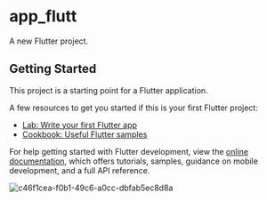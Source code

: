 # app_flutt

A new Flutter project.

## Getting Started

This project is a starting point for a Flutter application.

A few resources to get you started if this is your first Flutter project:

- [Lab: Write your first Flutter app](https://docs.flutter.dev/get-started/codelab)
- [Cookbook: Useful Flutter samples](https://docs.flutter.dev/cookbook)

For help getting started with Flutter development, view the
[online documentation](https://docs.flutter.dev/), which offers tutorials,
samples, guidance on mobile development, and a full API reference.

![c46f1cea-f0b1-49c6-a0cc-dbfab5ec8d8a](https://github.com/user-attachments/assets/4e5b7a14-2768-4d11-895f-2097fab7b9af)
